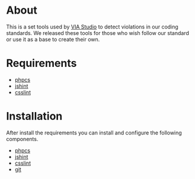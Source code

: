 # About

This is a set tools used by [VIA Studio](http://viastudio.com) to detect violations in our coding standards. We released these tools for those who wish follow our standard or use it as a base to create their own.

# Requirements

- [phpcs](https://github.com/squizlabs/PHP_CodeSniffer)
- [jshint](https://github.com/jshint/jshint/)
- [csslint](https://github.com/stubbornella/csslint)

# Installation

After install the requirements you can install and configure the following components.

- [phpcs](php/phpcs)
- [jshint](js/jshint)
- [csslint](css/csslint)
- [git](git/hooks)
